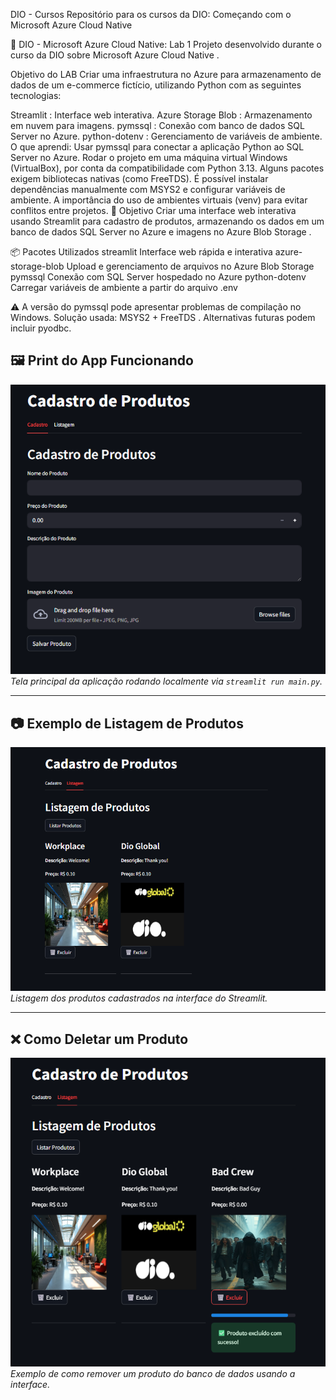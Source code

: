 DIO - Cursos
Repositório para os cursos da DIO: Começando com o Microsoft Azure Cloud Native

🧪 DIO - Microsoft Azure Cloud Native: Lab 1
Projeto desenvolvido durante o curso da DIO sobre Microsoft Azure Cloud Native .

Objetivo do LAB
Criar uma infraestrutura no Azure para armazenamento de dados de um e-commerce fictício, utilizando Python com as seguintes tecnologias:

Streamlit : Interface web interativa.
Azure Storage Blob : Armazenamento em nuvem para imagens.
pymssql : Conexão com banco de dados SQL Server no Azure.
python-dotenv : Gerenciamento de variáveis de ambiente.
O que aprendi:
Usar pymssql para conectar a aplicação Python ao SQL Server no Azure.
Rodar o projeto em uma máquina virtual Windows (VirtualBox), por conta da compatibilidade com Python 3.13.
Alguns pacotes exigem bibliotecas nativas (como FreeTDS).
É possível instalar dependências manualmente com MSYS2 e configurar variáveis de ambiente.
A importância do uso de ambientes virtuais (venv) para evitar conflitos entre projetos.
🎯 Objetivo
Criar uma interface web interativa usando Streamlit para cadastro de produtos, armazenando os dados em um banco de dados SQL Server no Azure e imagens no Azure Blob Storage .

📦 Pacotes Utilizados
streamlit
Interface web rápida e interativa
azure-storage-blob
Upload e gerenciamento de arquivos no Azure Blob Storage
pymssql
Conexão com SQL Server hospedado no Azure
python-dotenv
Carregar variáveis de ambiente a partir do arquivo
.env

⚠️ A versão do pymssql pode apresentar problemas de compilação no Windows. Solução usada: MSYS2 + FreeTDS . Alternativas futuras podem incluir pyodbc. 

## 🖼️ Print do App Funcionando

![Tela Principal da Aplicação](imagens/principal.jpg)  
*Tela principal da aplicação rodando localmente via `streamlit run main.py`.*

---

## 📷 Exemplo de Listagem de Produtos

![Produtos Cadastrados](imagens/2.jpg)  
*Listagem dos produtos cadastrados na interface do Streamlit.*

---

## ❌ Como Deletar um Produto

![Deletar Produto](imagens/1.jpg)  
*Exemplo de como remover um produto do banco de dados usando a interface.*


